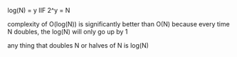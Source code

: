 log(N) = y  IIF 2^y = N


complexity of O(log(N)) is significantly better than O(N)
because every time N doubles, the log(N) will only go up by 1

any thing that doubles N or halves of N is log(N)

